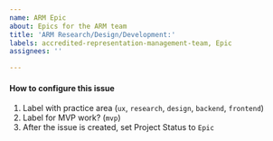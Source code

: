 ```yaml
---
name: ARM Epic
about: Epics for the ARM team
title: 'ARM Research/Design/Development:'
labels: accredited-representation-management-team, Epic
assignees: ''

---
```


#### How to configure this issue
1. Label with practice area (`ux`, `research`, `design`, `backend`, `frontend`)
2. Label for MVP work? (`mvp`)
3. After the issue is created, set Project Status to `Epic`
